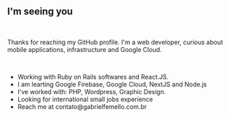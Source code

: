 
## I'm seeing you
<br />
<p>Thanks for reaching my GitHub profile. I'm a web developer, curious about mobile applications, infrastructure and Google Cloud.</p>
<br />
<ul>
<li> Working with Ruby on Rails softwares and React.JS. </li>
<li> I am learting Google Firebase, Google Cloud, NextJS and Node.js</li>
<li> I've worked with: PHP, Wordpress, Graphic Design. </li>
<li> Looking for international small jobs experience  </li>
<li> Reach me at contato@gabrielfemello.com.br</li>
</ul>

<!--
**GabrielFeMello/GabrielFeMello** is a ✨ _special_ ✨ repository because its `README.md` (this file) appears on your GitHub profile.

Here are some ideas to get you started:

-->
